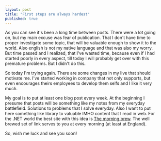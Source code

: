```yaml
---
layout: post
title: "First steps are always hardest"
published: true
---
```


As you can see it's been a long time between posts. There were a lot going on, but my main excuse was fear of publication. That I don't have time to proper investigate some topic, that will be valuable enough to show it to the world. Also english is not my native language and that was also my worry. But time passed and I realized, that I've wasted time, because even if I had started poorly in every aspect, till today I will probably get over with this premature problems. But I didn't do this. 

So today I'm trying again. There are some changes in my live that should motivate me. I've started working in company that not only supports, but even encourages theirs employees to develop them selfs and I like it very much.

My goal is to put at least one blog post every week. At the beginning I presume that posts will be something like my notes from my everyday battlefield. Solutions to problems that I solve everyday. Also I want to put here something like library to valuable IMHO content that I read in web. For the .NET world the best site with this idea is [The morning brew](http://blog.cwa.me.uk/). The well brewed set of link serves to you at every morning (at least at England).

So, wish me luck and see you soon!